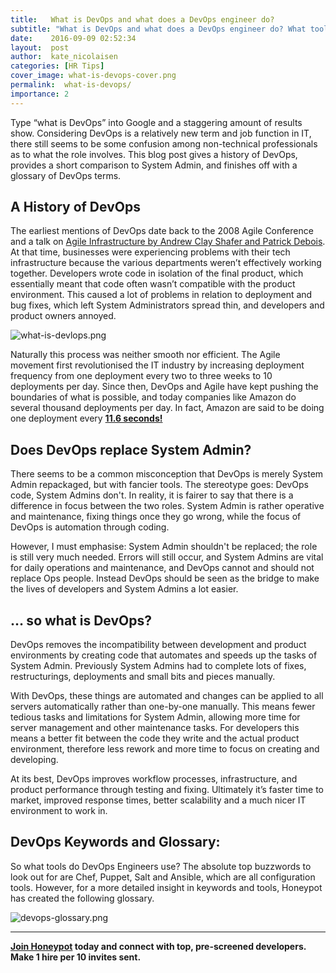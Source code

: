 ```yaml
---
title:   What is DevOps and what does a DevOps engineer do?
subtitle: "What is DevOps and what does a DevOps engineer do? What tools do DevOps engineers use? Does DevOps replace System Admin? Learn all about the history and purpose of DevOps in our guide to DevOps."
date:    2016-09-09 02:52:34
layout:  post
author:  kate_nicolaisen
categories: [HR Tips]
cover_image: what-is-devops-cover.png
permalink:  what-is-devops/
importance: 2
---
```


Type “what is DevOps” into Google and a staggering amount of results show. Considering DevOps is a relatively new term and job function in IT, there still seems to be some confusion among non-technical professionals as to what the role involves. This blog post gives a history of DevOps, provides a short comparison to System Admin, and finishes off with a glossary of DevOps terms.

<!--more-->

## A History of DevOps

The earliest mentions of DevOps date back to the 2008 Agile Conference and a talk on [Agile Infrastructure by Andrew Clay Shafer and Patrick Debois](http://www.slideshare.net/littleidea/agile-infrastructure-agile-2009). At that time, businesses were experiencing problems with their tech infrastructure because the various departments weren’t effectively working together. Developers wrote code in isolation of the final product, which essentially meant that code often wasn’t compatible with the product environment. This caused a lot of problems in relation to deployment and bug fixes, which left System Administrators spread thin, and developers and product owners annoyed.

![what-is-devlops.png](/assets/images/what-is-devlops.png)

Naturally this process was neither smooth nor efficient. The Agile movement first revolutionised the IT industry by increasing deployment frequency from one deployment every two to three weeks to 10 deployments per day. Since then, DevOps and Agile have kept pushing the boundaries of what is possible, and today companies like Amazon do several thousand deployments per day. In fact, Amazon are said to be doing one deployment every [**11.6 seconds!**](https://news.ycombinator.com/item?id=2971521)  

## Does DevOps replace System Admin? 

There seems to be a common misconception that DevOps is merely System Admin repackaged, but with fancier tools. The stereotype goes: DevOps code, System Admins don't. In reality, it is fairer to say that there is a difference in focus between the two roles. System Admin is rather operative and maintenance, fixing things once they go wrong, while the focus of DevOps is automation through coding. 

However, I must emphasise: System Admin shouldn't be replaced; the role is still very much needed. Errors will still occur, and System Admins are vital for daily operations and maintenance, and DevOps cannot and should not replace Ops people. Instead DevOps should be seen as the bridge to make the lives of developers and System Admins a lot easier. 

## … so what is DevOps?

DevOps removes the incompatibility between development and product environments by creating code that automates and speeds up the tasks of System Admin. Previously System Admins had to complete lots of fixes, restructurings, deployments and small bits and pieces manually. 

With DevOps, these things are automated and changes can be applied to all servers automatically rather than one-by-one manually. This means fewer tedious tasks and limitations for System Admin, allowing more time for server management and other maintenance tasks. For developers this means a better fit between the code they write and the actual product environment, therefore less rework and more time to focus on creating and developing. 

At its best, DevOps improves workflow processes, infrastructure, and product performance through testing and fixing. Ultimately it’s faster time to market, improved response times, better scalability and a much nicer IT environment to work in. 

## DevOps Keywords and Glossary:

So what tools do DevOps Engineers use? The absolute top buzzwords to look out for are Chef, Puppet, Salt and Ansible, which are all configuration tools. However, for a more detailed insight in keywords and tools, Honeypot has created the following glossary. 

![devops-glossary.png](/assets/images/devops-glossary.png)

***

**[Join Honeypot](https://www.honeypot.io/pages/for_employers?utm_source=blog&utm_medium=organic&utm_term=g&utm_content=160903&utm_campaign=hr-no) today and connect with top, pre-screened developers. Make 1 hire per 10 invites sent.**


